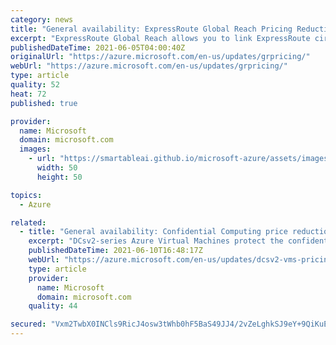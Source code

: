 ```yaml
---
category: news
title: "General availability: ExpressRoute Global Reach Pricing Reduction"
excerpt: "ExpressRoute Global Reach allows you to link ExpressRoute circuits together to make a private network between your on-premises networks. The data transfer price for this offering is now 50% lower."
publishedDateTime: 2021-06-05T04:00:40Z
originalUrl: "https://azure.microsoft.com/en-us/updates/grpricing/"
webUrl: "https://azure.microsoft.com/en-us/updates/grpricing/"
type: article
quality: 52
heat: 72
published: true

provider:
  name: Microsoft
  domain: microsoft.com
  images:
    - url: "https://smartableai.github.io/microsoft-azure/assets/images/organizations/microsoft.com-50x50.jpg"
      width: 50
      height: 50

topics:
  - Azure

related:
  - title: "General availability: Confidential Computing price reduction on DCsv2 virtual machines"
    excerpt: "DCsv2-series Azure Virtual Machines protect the confidentiality and integrity of your data and code while it’s processed in the public cloud. The price for this offering is now 37% lower."
    publishedDateTime: 2021-06-10T16:48:17Z
    webUrl: "https://azure.microsoft.com/en-us/updates/dcsv2-vms-pricing-reduction/"
    type: article
    provider:
      name: Microsoft
      domain: microsoft.com
    quality: 44

secured: "Vxm2TwbX0INCls9RicJ4osw3tWhb0hF5BaS49JJ4/2vZeLghkSJ9eY+9QiKuE+h/Ugu+Gv5AXMaA1WKylk0uVpBmKhHNMjRcd332nHLmLGaEAWKKqmnqDG7IdmXu91rwMksMEcvChyrBXCMzRgBr11hdBST2C1yfVnexUdckFsEVB/FUjTeJKSt2DeFME81VHgAaP+HfAZXdVe9Yjja1SsxN5FlV2TtK+nYMyKTHrmgT8D62bO3p9fnwYBrVxXlHNoxf3NVmSiD/bJTPQ9bjre0Pi1wumMlAn0KCqh7YXUmVd1JLL4AThK9im56vbZ30VWtUFoeVtBuCVrgHujp07fM1IG0lmUwU+N2mvC4DtTw=;qLzSilOBXvmDQI5f4y8QRQ=="
---
```


